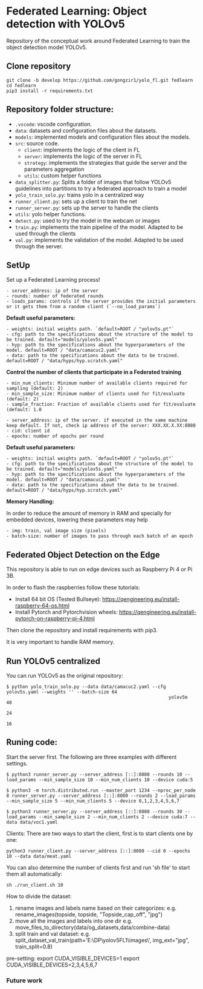 # Federated Learning: Object detection with YOLOv5

Repository of the conceptual work around Federated Learning to train the object detection model YOLOv5. 

## Clone repository

```
git clone -b develop https://github.com/gongzir1/yolo_fl.git fedlearn
cd fedlearn
pip3 install -r requirements.txt
```


## Repository folder structure:
- `.vscode`: vscode configuration.
- `data`: datasets and configuration files about the datasets.
- `models`: implemented models and configuration files about the models.
- `src`: source code.
    - `client`: implements the logic of the client in FL
    - `server`: implements the logic of the server in FL
    - `strategy`: implements the strategies that guide the server and the parameters aggregation
    - `utils`: custom helper functions
- `data_splitter.py`: Splits a folder of images that follow YOLOv5 guidelines into partitions to try a federated approach to train a model
- `yolo_train_solo.py`: trains yolo in a centralized way
- `runner_client.py`: sets up a client to train the net
- `runner_server.py`: sets up the server to handle the clients
- `utils`: yolo helper functions.
- `detect.py`: used to try the model in the webcam or images
- `train.py`: implements the train pipeline of the model. Adapted to be used through the clients
- `val.py`: implements the validation of the model. Adapted to be used through the server.


## SetUp
Set up a Federated Learning process!

[//]: # (#### Server)

[//]: # ()
[//]: # (In order to start a Federated Learning training, it is necessary to start the server:)

[//]: # ()
[//]: # (`python3 runner_server.py --server_address [::]:8080 --rounds 2 --load_params`)

```
- server_address: ip of the server
- rounds: number of federated rounds
- loads_params: controls if the server provides the initial parameters or it gets them from a random client (`--no_load_params`)
```
**Default useful parameters:**
```
- weights: initial weights path. `default=ROOT / "yolov5s.pt"`
- cfg: path to the specifications about the structure of the model to be trained. default="models/yolov5s.yaml"
- hyp: path to the specifications about the hyperparameters of the model. default=ROOT / "data/camacuc2.yaml"
- data: path to the specifications about the data to be trained. default=ROOT / "data/hyps/hyp.scratch.yaml"
```

**Control the number of clients that participate in a Federated training**
```
- min_num_clients: Minimum number of available clients required for sampling (default: 2)
- min_sample_size: Minimum number of clients used for fit/evaluate (default: 2)
- sample_fraction: Fraction of available clients used for fit/evaluate (default: 1.0
```

[//]: # (#### Client)

[//]: # ()
[//]: # (Clients must be created after the server. There must be at least `--min_num_clients` clients, a parameter from the server, to start the training. Defaults to 2.)

[//]: # ()
[//]: # (`python3 runner_client.py --server_address [::]:8080 --cid 1 --epochs 100`)

```
- server_address: ip of the server. if executed in the same machine keep default. If not, check ip address of the server: XXX.XX.X.XX:8080
- cid: client id
- epochs: number of epochs per round
```
**Default useful parameters:**
```
- weights: initial weights path. `default=ROOT / "yolov5s.pt"`
- cfg: path to the specifications about the structure of the model to be trained. default="models/yolov5s.yaml"
- hyp: path to the specifications about the hyperparameters of the model. default=ROOT / "data/camacuc2.yaml"
- data: path to the specifications about the data to be trained. default=ROOT / "data/hyps/hyp.scratch.yaml"
```

**Memory Handling:**

In order to reduce the amount of memory in RAM and specially for embedded devices, lowering these parameters may help

```
- img: train, val image size (pixels)
- batch-size: number of images to pass through each batch of an epoch
``` 

## Federated Object Detection on the Edge

This repository is able to run on edge devices such as Raspberry Pi 4 or Pi 3B.

In order to flash the raspberries follow these tutorials:
* Install 64 bit OS (Tested Bullseye): https://qengineering.eu/install-raspberry-64-os.html
* Install Pytorch and Pytorchvision wheels: https://qengineering.eu/install-pytorch-on-raspberry-pi-4.html

Then clone the repository and install requirements with pip3.

It is very important to handle RAM memory. 

## Run YOLOv5 centralized

You can run YOLOv5 as the original repository:

```
$ python yolo_train_solo.py --data data/camacuc2.yaml --cfg yolov5s.yaml --weights '' --batch-size 64
                                                            yolov5m                                40
                                                                                                   24
                                                                                                   16
```
## Runing code:
Start the server first. The following are three examples with different settings.

```
$ python3 runner_server.py --server_address [::]:8080 --rounds 10 --load_params --min_sample_size 10 --min_num_clients 10 --device cuda:5
```
```
$ python3 -m torch.distributed.run --master_port 1234 --nproc_per_node 8 runner_server.py --server_address [::]:8080 --rounds 2 --load_params --min_sample_size 5 --min_num_clients 5 --device 0,1,2,3,4,5,6,7
```
```
$ python3 runner_server.py --server_address [::]:8080 --rounds 30 --load_params --min_sample_size 2 --min_num_clients 2 --device cuda:7 --data data/voc1.yaml
```
Clients:
There are two ways to start the client, first is to start clients one by one:
```
python3 runner_client.py --server_address [::]:8080 --cid 0 --epochs 10 --data data/meat.yaml
```
You can also determine the number of clients first and run 'sh file' to start them all automatically:

```
sh ./run_client.sh 10
```


How to divide the dataset:
1. rename images and labels name based on their categorizes:
e.g. rename_images(topside, topside, "Topside_cap_off", "jpg")
2. move all the images and labels into one dir
e.g. move_files_to_directory(data/og_datasets,data/combine-data)
2. split train and val dataset:
e.g. split_dataset_val_train(path='E:\\DP\\yolov5FL1\\images\\', img_ext="jpg", train_split=0.8)

pre-setting:
export CUDA_VISIBLE_DEVICES=1
export CUDA_VISIBLE_DEVICES=2,3,4,5,6,7
### Future work
